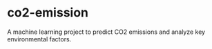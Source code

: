 # co2-emission
A machine learning project to predict CO2 emissions and analyze key environmental factors.
